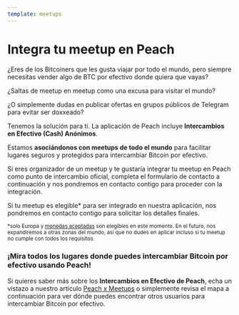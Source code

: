 ```yaml
---
template: meetups
---
```

<!--[headline]-->
# Integra tu meetup en Peach

<!--[intro]-->
¿Eres de los Bitcoiners que les gusta viajar por todo el mundo, pero siempre necesitas vender algo de BTC por efectivo donde quiera que vayas?

¿Saltas de meetup en meetup como una excusa para visitar el mundo?

¿O simplemente dudas en publicar ofertas en grupos públicos de Telegram para evitar ser doxxeado?

Tenemos la solución para ti. La aplicación de Peach incluye **Intercambios en Efectivo (Cash) Anónimos**.

Estamos **asociándonos con meetups de todo el mundo** para facilitar lugares seguros y protegidos para intercambiar Bitcoin por efectivo.

Si eres organizador de un meetup y te gustaría integrar tu meetup en Peach como punto de intercambio oficial, completa el formulario de contacto a continuación y nos pondremos en contacto contigo para proceder con la integración.

Si tu meetup es elegible\* para ser integrado en nuestra aplicación, nos pondremos en contacto contigo para solicitar los detalles finales.

<small>*solo Europa y [monedas aceptadas](/es/how-it-works/#payment) son elegibles en este momento. En el futuro, nos expandiremos a otras zonas del mundo, así que no dudes en aplicar incluso si tu meetup no cumple con todos los requisitos.</small>

<!--[map]-->
### ¡Mira todos los lugares donde puedes intercambiar Bitcoin por efectivo usando Peach!

Si quieres saber más sobre los **Intercambios en Efectivo de Peach**, echa un vistazo a nuestro artículo [Peach x Meetups](/blog/peach-for-meetups/) o simplemente revisa el mapa a continuación para ver dónde puedes encontrar otros usuarios para intercambiar Bitcoin por efectivo.
